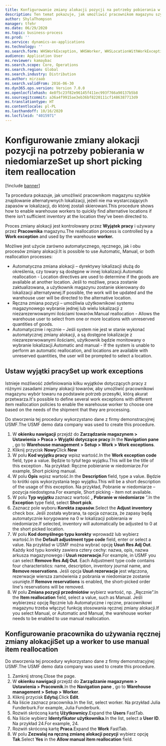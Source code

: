 ```yaml
---
title: Konfigurowanie zmiany alokacji pozycji na potrzeby pobierania w niedomiarze
description: Ten temat pokazuje, jak umożliwić pracownikom magazynu szybkie znajdowanie alternatywnych lokalizacji, jeżeli nie ma wystarczających zapasów w lokalizacji, do której zostali skierowani.
author: ShylaThompson
manager: tfehr
ms.date: 06/29/2020
ms.topic: business-process
ms.prod: ''
ms.service: dynamics-ax-applications
ms.technology: ''
ms.search.form: WHSWorkException, WHSWorker, WHSLocationWithWorkException
audience: Application User
ms.reviewer: kamaybac
ms.search.scope: Core, Operations
ms.search.region: Global
ms.search.industry: Distribution
ms.author: mirzaab
ms.search.validFrom: 2016-06-30
ms.dyn365.ops.version: Version 7.0.0
ms.openlocfilehash: 4e8f5c23f82e96145f411ec993f766a90137b5b8
ms.sourcegitcommit: a36a4f9915ae3eb36bf8220111cf1486387713d9
ms.translationtype: HT
ms.contentlocale: pl-PL
ms.lasthandoff: 10/16/2020
ms.locfileid: "4015971"
---
```

# <a name="set-up-short-picking-item-reallocation"></a><span data-ttu-id="86b02-103">Konfigurowanie zmiany alokacji pozycji na potrzeby pobierania w niedomiarze</span><span class="sxs-lookup"><span data-stu-id="86b02-103">Set up short picking item reallocation</span></span>

[!include [banner](../../includes/banner.md)]

<span data-ttu-id="86b02-104">Ta procedura pokazuje, jak umożliwić pracownikom magazynu szybkie znajdowanie alternatywnych lokalizacji, jeżeli nie ma wystarczających zapasów w lokalizacji, do której zostali skierowani.</span><span class="sxs-lookup"><span data-stu-id="86b02-104">This procedure shows how to enable warehouse workers to quickly find alternative locations if there isn’t sufficient inventory at the location they’ve been directed to.</span></span> 

<span data-ttu-id="86b02-105">Proces zmiany alokacji jest kontrolowany przez **Wyjątek pracy** i używany przez **Pracownika** magazynu.</span><span class="sxs-lookup"><span data-stu-id="86b02-105">The reallocation process is controlled by a **Work exception** and used by the warehouse **worker.**</span></span>

<span data-ttu-id="86b02-106">Możliwe jest użycie zarówno automatycznego, ręcznego, jak i obu procesów zmiany alokacji:</span><span class="sxs-lookup"><span data-stu-id="86b02-106">It is possible to use Automatic, Manual, or both reallocation processes:</span></span>

- <span data-ttu-id="86b02-107">Automatyczna zmiana alokacji – dyrektywy lokalizacji służą do określenia, czy towary są dostępne w innej lokalizacji.</span><span class="sxs-lookup"><span data-stu-id="86b02-107">Automatic reallocation - Location directives are used to determine if the goods are available at another location.</span></span> <span data-ttu-id="86b02-108">Jeśli to możliwe, praca zostanie zaktualizowana, a użytkownik magazynu zostanie skierowany do lokalizacji alternatywnej.</span><span class="sxs-lookup"><span data-stu-id="86b02-108">If possible, the work will be updated and the warehouse user will be directed to the alternative location.</span></span>
- <span data-ttu-id="86b02-109">Ręczna zmiana pozycji – umożliwia użytkownikowi systemu magazynowego wybranie jednej lub wielu lokalizacji z niezarezerwowanymi ilościami towarów.</span><span class="sxs-lookup"><span data-stu-id="86b02-109">Manual reallocation - Allows the warehouse user to select from one or more locations with unreserved quantities of goods.</span></span> 
- <span data-ttu-id="86b02-110">Automatycznie i ręcznie – Jeśli system nie jest w stanie wykonać automatycznej zmiany alokacji, a są dostępne lokalizacje z niezarezerwowanymi ilościami, użytkownik będzie monitowany o wybranie lokalizacji.</span><span class="sxs-lookup"><span data-stu-id="86b02-110">Automatic and manual - If the system is unable to perform an automatic reallocation, and locations are available with unreserved quantities, the user will be prompted to select a location.</span></span>

## <a name="set-up-work-exceptions"></a><span data-ttu-id="86b02-111">Ustaw wyjątki pracy</span><span class="sxs-lookup"><span data-stu-id="86b02-111">Set up work exceptions</span></span>
<span data-ttu-id="86b02-112">Istnieje możliwość zdefiniowania kilku wyjątków dotyczących pracy z różnymi zasadami zmiany alokacji towarów, aby umożliwić pracownikowi magazynu wybór towaru na podstawie potrzeb przesyłki, którą akurat przetwarza.</span><span class="sxs-lookup"><span data-stu-id="86b02-112">It's possible to define several work exceptions with different item reallocation policies to enable the warehouse worker to choose one based on the needs of the shipment that they are processing.</span></span>

<span data-ttu-id="86b02-113">Do stworzenia tej procedury wykorzystano dane z firmy demonstracyjnej USMF.</span><span class="sxs-lookup"><span data-stu-id="86b02-113">The USMF demo data company was used to create this procedure.</span></span>

1. <span data-ttu-id="86b02-114">W **okienku nawigacji** przejdź do **Zarządzanie magazynem > Ustawienia > Praca > Wyjątki dotyczące pracy**.</span><span class="sxs-lookup"><span data-stu-id="86b02-114">In the **Navigation pane** , go to **Warehouse management > Setup > Work > Work exceptions**.</span></span>
2. <span data-ttu-id="86b02-115">Kliknij przycisk **Nowy**</span><span class="sxs-lookup"><span data-stu-id="86b02-115">Click **New**</span></span> 
3. <span data-ttu-id="86b02-116">W polu **Kod wyjątku pracy** wpisz wartość.</span><span class="sxs-lookup"><span data-stu-id="86b02-116">In the **Work exception code** field, type a value.</span></span> <span data-ttu-id="86b02-117">Będzie to tytuł tego wyjątku.</span><span class="sxs-lookup"><span data-stu-id="86b02-117">This will be the title of this exception .</span></span> <span data-ttu-id="86b02-118">Na przykład: Ręczne pobieranie w niedomiarze.</span><span class="sxs-lookup"><span data-stu-id="86b02-118">For example, Short picking manual.</span></span>
4. <span data-ttu-id="86b02-119">W polu **Opis** wpisz wartość.</span><span class="sxs-lookup"><span data-stu-id="86b02-119">In the **Description** field, type a value.</span></span> <span data-ttu-id="86b02-120">Będzie to krótki opis wykorzystania tego wyjątku.</span><span class="sxs-lookup"><span data-stu-id="86b02-120">This will be a short description of the usage of this exception.</span></span> <span data-ttu-id="86b02-121">Na przykład, Pobranie w niedomiarze – pozycja niedostępna.</span><span class="sxs-lookup"><span data-stu-id="86b02-121">For example, Short picking - item not available.</span></span>
5. <span data-ttu-id="86b02-122">W polu **Typ wyjątku** zaznacz wartość „ **Pobranie w niedomiarze** ”.</span><span class="sxs-lookup"><span data-stu-id="86b02-122">In the **Exception** type field, select **Short pick**.</span></span>
6. <span data-ttu-id="86b02-123">Zaznacz pole wyboru **Korekta zapasów**.</span><span class="sxs-lookup"><span data-stu-id="86b02-123">Select the **Adjust inventory** check box.</span></span> <span data-ttu-id="86b02-124">Jeśli została wybrana, ta opcja oznacza, że zapasy będą automatycznie korygowane na 0 w lokalizacji pobierania w niedomiarze.</span><span class="sxs-lookup"><span data-stu-id="86b02-124">If selected, inventory will automatically be adjusted to 0 at the short picked location.</span></span>
7. <span data-ttu-id="86b02-125">W polu **Kod domyślnego typu korekty** wprowadź lub wybierz wartość.</span><span class="sxs-lookup"><span data-stu-id="86b02-125">In the **Default adjustment type code** field, enter or select a value.</span></span> <span data-ttu-id="86b02-126">Na przykład w USMF można wybrać opcję **Usuń Res Adj Out**. Każdy kod typu korekty zawiera cztery cechy: nazwa, opis, nazwa arkusza magazynowego i **Usuń rezerwacje**.</span><span class="sxs-lookup"><span data-stu-id="86b02-126">For example, in USMF you can select **Remove Res Adj Out**. Each Adjustment type code contains four characteristics: name, description, inventory journal name, and **Remove reservations**.</span></span> <span data-ttu-id="86b02-127">Jeśli opcja **Usuń rezerwacje** jest włączona, rezerwacje wiersza zamówienia z pobrania w niedomiarze zostanie usunięte.</span><span class="sxs-lookup"><span data-stu-id="86b02-127">If **Remove reservations** is enabled, the short-picked order line's reservations will be removed.</span></span>  
8. <span data-ttu-id="86b02-128">W polu **Zmiana pozycji przedmiotów** wybierz wartość, np. „Ręcznie”.</span><span class="sxs-lookup"><span data-stu-id="86b02-128">In the **Item reallocation** field, select a value, such as Manual.</span></span> <span data-ttu-id="86b02-129">Jeśli wybierzesz opcję Ręcznie lub Automatyczne i ręczne, pracownikowi magazynu trzeba włączyć funkcję stosowania ręcznej zmiany alokacji.</span><span class="sxs-lookup"><span data-stu-id="86b02-129">If you select Manual, or Automatic and Manual, the warehouse worker needs to be enabled to use manual reallocation.</span></span>

## <a name="set-up-a-worker-to-use-manual-item-reallocation"></a><span data-ttu-id="86b02-130">Konfigurowanie pracownika do używania ręcznej zmiany alokacji</span><span class="sxs-lookup"><span data-stu-id="86b02-130">Set up a worker to use manual item reallocation</span></span>

<span data-ttu-id="86b02-131">Do stworzenia tej procedury wykorzystano dane z firmy demonstracyjnej USMF.</span><span class="sxs-lookup"><span data-stu-id="86b02-131">The USMF demo data company was used to create this procedure.</span></span>

1. <span data-ttu-id="86b02-132">Zamknij stronę.</span><span class="sxs-lookup"><span data-stu-id="86b02-132">Close the page.</span></span>
2. <span data-ttu-id="86b02-133">W **okienku nawigacji** przejdź do **Zarządzanie magazynem > Ustawienia > Pracownik**.</span><span class="sxs-lookup"><span data-stu-id="86b02-133">In the **Navigation pane** , go to **Warehouse management > Setup > Worker**.</span></span>
3. <span data-ttu-id="86b02-134">Kliknij przycisk **Edytuj**.</span><span class="sxs-lookup"><span data-stu-id="86b02-134">Click **Edit**.</span></span>
4. <span data-ttu-id="86b02-135">Na liście zaznacz pracownika.</span><span class="sxs-lookup"><span data-stu-id="86b02-135">In the list, select worker.</span></span> <span data-ttu-id="86b02-136">Na przykład Julia Funderburk.</span><span class="sxs-lookup"><span data-stu-id="86b02-136">For example, Julia Funderburk.</span></span>
5. <span data-ttu-id="86b02-137">Rozwiń skróconą kartę **Użytkownicy**.</span><span class="sxs-lookup"><span data-stu-id="86b02-137">Expand the **Users** FastTab.</span></span>
6. <span data-ttu-id="86b02-138">Na liście wybierz **Identyfikator użytkownika**.</span><span class="sxs-lookup"><span data-stu-id="86b02-138">In the list, select a **User ID**.</span></span> <span data-ttu-id="86b02-139">Na przykład 24.</span><span class="sxs-lookup"><span data-stu-id="86b02-139">For example, 24.</span></span>
7. <span data-ttu-id="86b02-140">Rozwiń skróconą kartę **Praca**.</span><span class="sxs-lookup"><span data-stu-id="86b02-140">Expand the **Work** FastTab.</span></span>
8. <span data-ttu-id="86b02-141">W polu **Zezwalaj na ręczną zmianę alokacji pozycji** wybierz opcję **Tak**.</span><span class="sxs-lookup"><span data-stu-id="86b02-141">Select **Yes** in the **Allow manual item reallocation** field.</span></span>
